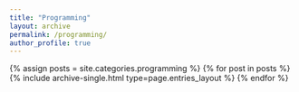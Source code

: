 ```yaml
---
title: "Programming"
layout: archive
permalink: /programming/
author_profile: true
---
```


{% assign posts = site.categories.programming %}
{% for post in posts %} {% include archive-single.html type=page.entries_layout %} {% endfor %}